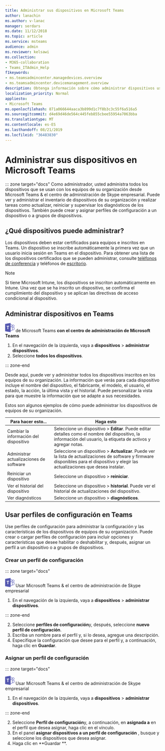 ```yaml
---
title: Administrar sus dispositivos en Microsoft Teams
author: lanachin
ms.author: v-lanac
manager: serdars
ms.date: 11/12/2018
ms.topic: article
ms.service: msteams
audience: admin
ms.reviewer: kelsawi
ms.collection:
- M365-collaboration
- Teams_ITAdmin_Help
f1keywords:
- ms.teamsadmincenter.managedevices.overview
- ms.teamsadmincenter.devicemanagement.overview
description: Obtenga información sobre cómo administrar dispositivos usados con equipos de su organización.
localization_priority: Normal
appliesto:
- Microsoft Teams
ms.openlocfilehash: 871a066644aaca3b899d1c7f8b3c3c55f6a516a5
ms.sourcegitcommit: d4e69d46de564c445feb855cbee55954a7063bba
ms.translationtype: MT
ms.contentlocale: es-ES
ms.lasthandoff: 08/21/2019
ms.locfileid: "36483830"
---
```

# <a name="manage-your-devices-in-microsoft-teams"></a>Administrar sus dispositivos en Microsoft Teams

::: zone target="docs"
Como administrador, usted administra todos los dispositivos que se usan con los equipos de su organización desde Microsoft Teams & el centro de administración de Skype empresarial. Puede ver y administrar el inventario de dispositivos de su organización y realizar tareas como actualizar, reiniciar y supervisar los diagnósticos de los dispositivos. También puede crear y asignar perfiles de configuración a un dispositivo o a grupos de dispositivos. 

## <a name="what-devices-can-you-manage"></a>¿Qué dispositivos puede administrar?
Los dispositivos deben estar certificados para equipos e inscritos en Teams. Un dispositivo se inscribe automáticamente la primera vez que un usuario inicia sesión en Teams en el dispositivo. Para obtener una lista de los dispositivos certificados que se pueden administrar, consulte [teléfonos de conferencia](https://products.office.com/en-us/microsoft-teams/across-devices/devices/category?devicetype=16) y teléfonos de [escritorio](https://products.office.com/en-us/microsoft-teams/across-devices/devices/category?devicetype=34).

> [!NOTE]
> Si tiene Microsoft Intune, los dispositivos se inscriton automáticamente en Intune. Una vez que se ha inscrito un dispositivo, se confirma el cumplimiento del dispositivo y se aplican las directivas de acceso condicional al dispositivo. 

## <a name="manage-devices-in-teams"></a>Administrar dispositivos en Teams

![Un icono que muestra el logotipo](media/teams-logo-30x30.png) de Microsoft Teams **con el centro de administración de Microsoft Teams**

1. En el navegación de la izquierda, vaya a **dispositivos** > **administrar dispositivos**.
2. Seleccione **todos los dispositivos**.  

::: zone-end

 Desde aquí, puede ver y administrar todos los dispositivos inscritos en los equipos de su organización. La información que verás para cada dispositivo incluye el nombre del dispositivo, el fabricante, el modelo, el usuario, el estado, la acción, la última vista y el historial. Puede personalizar la vista para que muestre la información que se adapte a sus necesidades.

 Estos son algunos ejemplos de cómo puede administrar los dispositivos de equipos de su organización.  
    
|Para hacer esto...  |Haga esto |
|---------|---------|
|Cambiar la información del dispositivo   | Seleccione un dispositivo > **Editar**. Puede editar detalles como el nombre del dispositivo, la información del usuario, la etiqueta de activos y agregar notas.     |
|Administrar actualizaciones de software   |Seleccione un dispositivo > **Actualizar**. Puede ver la lista de actualizaciones de software y firmware disponibles para el dispositivo y elegir las actualizaciones que desea instalar.    |
|Reiniciar un dispositivo   |Seleccione un dispositivo > **reiniciar**.          |
|Ver el historial del dispositivo  | Seleccione un dispositivo > **historial**. Puede ver el historial de actualizaciones del dispositivo.     |
|Ver diagnósticos  | Seleccione un dispositivo > **diagnósticos**.        |

## <a name="use-configuration-profiles-in-teams"></a>Usar perfiles de configuración en Teams

Use perfiles de configuración para administrar la configuración y las características de los dispositivos de equipos de su organización. Puede crear o cargar perfiles de configuración para incluir opciones y características que desee habilitar o deshabilitar y, después, asignar un perfil a un dispositivo o a grupos de dispositivos. 

### <a name="create-a-configuration-profile"></a>Crear un perfil de configuración

::: zone target="docs"

![Un icono que muestra el logotipo de Microsoft Teams](media/teams-logo-30x30.png) Usar Microsoft Teams & el centro de administración de Skype empresarial

1. En el navegación de la izquierda, vaya a **dispositivos** > **administrar dispositivos**.

::: zone-end

2. Seleccione **perfiles de configuración**y, después, seleccione **nuevo perfil de configuración**.
3. Escriba un nombre para el perfil y, si lo desea, agregue una descripción.
4. Especifique la configuración que desee para el perfil y, a continuación, haga clic en **Guardar**.

### <a name="assign-a-configuration-profile"></a>Asignar un perfil de configuración

::: zone target="docs"

![Un icono que muestra el logotipo de Microsoft Teams](media/teams-logo-30x30.png) Usar Microsoft Teams & el centro de administración de Skype empresarial

1. En el navegación de la izquierda, vaya a **dispositivos** > **administrar dispositivos**.

::: zone-end

2. Seleccione **Perfil de configuración**y, a continuación, en **asignada a** en el perfil que desea asignar, haga clic en el vínculo.  
3. En el panel **asignar dispositivos a un perfil de configuración** , busque y seleccione los dispositivos que desea asignar.
4. Haga clic en **Guardar **.

